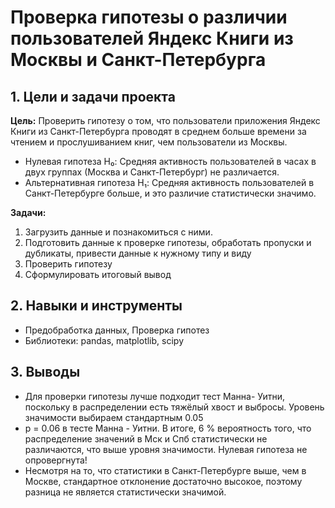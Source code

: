 # Проверка гипотезы о различии пользователей Яндекс Книги из Москвы и Санкт-Петербурга
## 1. Цели и задачи проекта
**Цель:** Проверить гипотезу о том, что пользователи приложения Яндекс Книги из Санкт-Петербурга проводят в среднем больше времени за чтением и прослушиванием книг, чем пользователи из Москвы.
 - Нулевая гипотеза H₀: Средняя активность пользователей в часах в двух группах (Москва и Санкт-Петербург) не различается.
 - Альтернативная гипотеза H₁: Средняя активность пользователей в Санкт-Петербурге больше, и это различие статистически значимо.
   
**Задачи:**
1. Загрузить данные  и познакомиться с ними. 
2. Подготовить данные к проверке гипотезы, обработать пропуски и дубликаты, привести данные к нужному типу и виду
3. Проверить гипотезу
4. Сформулировать итоговый вывод 

## 2. Навыки и инструменты

- Предобработка данных, Проверка гипотез
- Библиотеки: pandas, matplotlib, scipy

 ## 3. Выводы 
- Для проверки гипотезы лучше подходит тест Манна- Уитни, поскольку в распределении есть тяжёлый хвост и выбросы. Уровень значимости выбираем стандартным 0.05
- p = 0.06 в тесте Манна - Уитни. В итоге, 6 % вероятность того, что распределение значений в Мск и Спб статистически не различаются, что выше уровня значимости. Нулевая гипотеза не опровергнута!
- Несмотря на то, что статистики в Санкт-Петербурге выше, чем в Москве, стандартное отклонение достаточно высокое, поэтому разница не является статистически значимой. 
